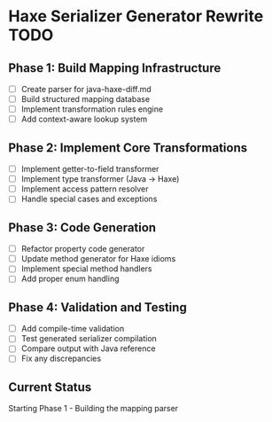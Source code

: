 # Haxe Serializer Generator Rewrite TODO

## Phase 1: Build Mapping Infrastructure
- [ ] Create parser for java-haxe-diff.md
- [ ] Build structured mapping database
- [ ] Implement transformation rules engine
- [ ] Add context-aware lookup system

## Phase 2: Implement Core Transformations  
- [ ] Implement getter-to-field transformer
- [ ] Implement type transformer (Java → Haxe)
- [ ] Implement access pattern resolver
- [ ] Handle special cases and exceptions

## Phase 3: Code Generation
- [ ] Refactor property code generator
- [ ] Update method generator for Haxe idioms
- [ ] Implement special method handlers
- [ ] Add proper enum handling

## Phase 4: Validation and Testing
- [ ] Add compile-time validation
- [ ] Test generated serializer compilation
- [ ] Compare output with Java reference
- [ ] Fix any discrepancies

## Current Status
Starting Phase 1 - Building the mapping parser